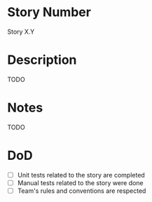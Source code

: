 # Story Number
Story X.Y

# Description
TODO

# Notes
TODO

# DoD
- [ ] Unit tests related to the story are completed
- [ ] Manual tests related to the story were done
- [ ] Team's rules and conventions are respected 